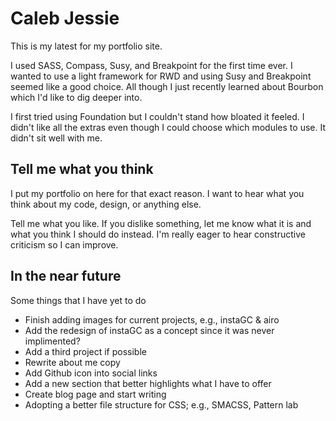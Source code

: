 Caleb Jessie
=====================
This is my latest for my portfolio site.

I used SASS, Compass, Susy, and Breakpoint for the first time ever. I wanted to use a light framework for RWD and using Susy and Breakpoint seemed like a good choice. All though I just recently learned about Bourbon which I'd like to dig deeper into.

I first tried using Foundation but I couldn't stand how bloated it feeled. I didn't like all the extras even though I could choose which modules to use. It didn't sit well with me.

Tell me what you think
----------------------------

I put my portfolio on here for that exact reason. I want to hear what you think about my code, design, or anything else.

Tell me what you like. If you dislike something, let me know what it is and what you think I should do instead. I'm really eager to hear constructive criticism so I can improve.

In the near future
----------------------------

Some things that I have yet to do
* Finish adding images for current projects, e.g., instaGC & airo
* Add the redesign of instaGC as a concept since it was never implimented?
* Add a third project if possible
* Rewrite about me copy
* Add Github icon into social links
* Add a new section that better highlights what I have to offer
* Create blog page and start writing
* Adopting a better file structure for CSS; e.g., SMACSS, Pattern lab